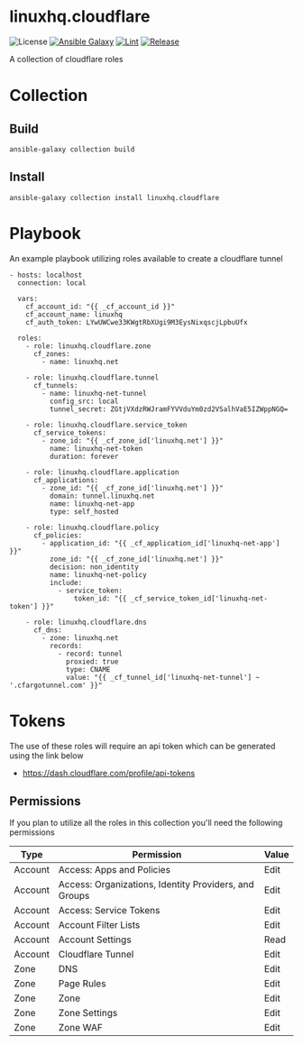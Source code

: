# linuxhq.cloudflare

![License](https://img.shields.io/badge/license-GPLv3-lightgreen)
[![Ansible Galaxy](https://img.shields.io/badge/collection-linuxhq.cloudflare-blue)](https://galaxy.ansible.com/linuxhq/cloudflare)
[![Lint](https://github.com/linuxhq/ansible-collection-cloudflare/actions/workflows/linting.yml/badge.svg)](https://github.com/linuxhq/ansible-collection-cloudflare/actions/workflows/linting.yml)
[![Release](https://github.com/linuxhq/ansible-collection-cloudflare/actions/workflows/release.yml/badge.svg)](https://github.com/linuxhq/ansible-collection-cloudflare/actions/workflows/release.yml)

A collection of cloudflare roles

# Collection

## Build

    ansible-galaxy collection build

## Install

    ansible-galaxy collection install linuxhq.cloudflare

# Playbook

An example playbook utilizing roles available to create a cloudflare tunnel

    - hosts: localhost
      connection: local

      vars:
        cf_account_id: "{{ _cf_account_id }}"
        cf_account_name: linuxhq
        cf_auth_token: LYwUWCwe33KWgtRbXUgi9M3EysNixqscjLpbuUfx

      roles:
        - role: linuxhq.cloudflare.zone
          cf_zones:
            - name: linuxhq.net

        - role: linuxhq.cloudflare.tunnel
          cf_tunnels:
            - name: linuxhq-net-tunnel
              config_src: local
              tunnel_secret: ZGtjVXdzRWJramFYVVduYm0zd2VSalhVaE5IZWppNGQ=

        - role: linuxhq.cloudflare.service_token
          cf_service_tokens:
            - zone_id: "{{ _cf_zone_id['linuxhq.net'] }}"
              name: linuxhq-net-token
              duration: forever

        - role: linuxhq.cloudflare.application
          cf_applications:
            - zone_id: "{{ _cf_zone_id['linuxhq.net'] }}"
              domain: tunnel.linuxhq.net
              name: linuxhq-net-app
              type: self_hosted

        - role: linuxhq.cloudflare.policy
          cf_policies:
            - application_id: "{{ _cf_application_id['linuxhq-net-app'] }}"
              zone_id: "{{ _cf_zone_id['linuxhq.net'] }}"
              decision: non_identity
              name: linuxhq-net-policy
              include:
                - service_token:
                    token_id: "{{ _cf_service_token_id['linuxhq-net-token'] }}"

        - role: linuxhq.cloudflare.dns
          cf_dns:
            - zone: linuxhq.net
              records:
                - record: tunnel
                  proxied: true
                  type: CNAME
                  value: "{{ _cf_tunnel_id['linuxhq-net-tunnel'] ~ '.cfargotunnel.com' }}"

# Tokens

The use of these roles will require an api token which can be generated using the link below

* https://dash.cloudflare.com/profile/api-tokens

## Permissions

If you plan to utilize all the roles in this collection you'll need the following permissions

| Type    | Permission                                            | Value |
| ------- | ----------------------------------------------------- | ----- |
| Account | Access: Apps and Policies                             | Edit  |
| Account | Access: Organizations, Identity Providers, and Groups | Edit  |
| Account | Access: Service Tokens                                | Edit  |
| Account | Account Filter Lists                                  | Edit  |
| Account | Account Settings                                      | Read  |
| Account | Cloudflare Tunnel                                     | Edit  |
| Zone    | DNS                                                   | Edit  |
| Zone    | Page Rules                                            | Edit  |
| Zone    | Zone                                                  | Edit  |
| Zone    | Zone Settings                                         | Edit  |
| Zone    | Zone WAF                                              | Edit  |
